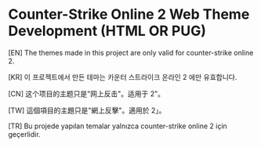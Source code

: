 # Counter-Strike Online 2 Web Theme Development (HTML OR PUG)

[EN]
The themes made in this project are only valid for counter-strike online 2.

[KR]
이 프로젝트에서 만든 테마는 카운터 스트라이크 온라인 2 에만 유효합니다.

[CN]
这个项目的主题只是"网上反击"。适用于 2"。

[TW]
這個項目的主題只是"網上反擊"。適用於 2」。

[TR]
Bu projede yapılan temalar yalnızca counter-strike online 2 için geçerlidir.

